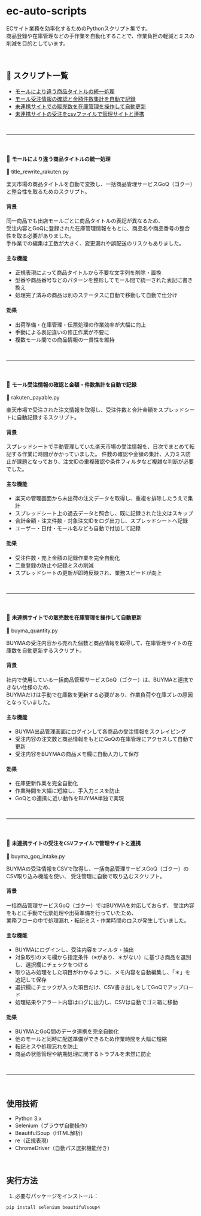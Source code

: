 # ec-auto-scripts

ECサイト業務を効率化するためのPythonスクリプト集です。  
商品登録や在庫管理などの手作業を自動化することで、作業負担の軽減とミスの削減を目的としています。

<br>

## 📄 スクリプト一覧

- [モールにより違う商品タイトルの統一処理](#モールにより違う商品タイトルの統一処理)
- [モール受注情報の確認と金額件数集計を自動で記録](#モール受注情報の確認と金額件数集計を自動で記録)
- [未連携サイトでの販売数を在庫管理を操作して自動更新](#未連携サイトでの販売数を在庫管理を操作して自動更新)
- [未連携サイトの受注をcsvファイルで管理サイトと連携](#未連携サイトの受注をcsvファイルで管理サイトと連携)


<br>

---

<br>

### 🔸 `モールにより違う商品タイトルの統一処理`  

📁 title_rewrite_rakuten.py

楽天市場の商品タイトルを自動で変換し、一括商品管理サービスGoQ（ゴクー）と整合性を取るためのスクリプト。

#### 背景

同一商品でも出店モールごとに商品タイトルの表記が異なるため、  
受注内容とGoQに登録された在庫管理情報をもとに、商品名や商品番号の整合性を取る必要がありました。  
手作業での編集は工数が大きく、変更漏れや誤配送のリスクもありました。

#### 主な機能

- 正規表現によって商品タイトルから不要な文字列を削除・置換  
- 型番や商品番号などのパターンを整形してモール間で統一された表記に書き換え  
- 処理完了済みの商品は別のステータスに自動で移動して自動で仕分け

#### 効果

- 出荷準備・在庫管理・伝票処理の作業効率が大幅に向上  
- 手動による表記違いの修正作業が不要に  
- 複数モール間での商品情報の一貫性を維持  

<br>

---

<br>


### 🔸 `モール受注情報の確認と金額・件数集計を自動で記録`  

📁 rakuten_payable.py

楽天市場で受注された注文情報を取得し、受注件数と合計金額をスプレッドシートに自動記録するスクリプト。

#### 背景

スプレッドシートで手動管理していた楽天市場の受注情報を、日次でまとめて転記する作業に時間がかかっていました。
件数の確認や金額の集計、入力ミス防止が課題となっており、注文IDの重複確認や条件フィルタなど複雑な判断が必要でした。

#### 主な機能

- 楽天の管理画面から未出荷の注文データを取得し、重複を排除したうえで集計
- スプレッドシート上の過去データと照合し、既に記録された注文はスキップ
- 合計金額・注文件数・対象注文IDをログ出力し、スプレッドシートへ記録
- ユーザー・日付・モール名なども自動で付加して記録

#### 効果

- 受注件数・売上金額の記録作業を完全自動化
- 二重登録の防止や記録ミスの削減
- スプレッドシートの更新が即時反映され、業務スピードが向上

<br>

---

<br>



### 🔸 `未連携サイトでの販売数を在庫管理を操作して自動更新`  

📁 buyma_quantity.py

BUYMAの受注内容から売れた個数と商品情報を取得して、在庫管理サイトの在庫数を自動更新するスクリプト。

#### 背景

社内で使用している一括商品管理サービスGoQ（ゴクー）は、BUYMAと連携できない仕様のため、  
BUYMAだけは手動で在庫数を更新する必要があり、作業負荷や在庫ズレの原因となっていました。

#### 主な機能

- BUYMA出品管理画面にログインして各商品の受注情報をスクレイピング 
- 受注内容の注文数と商品情報をもとにGoQの在庫管理にアクセスして自動で更新
- 受注内容をBUYMAの商品メモ欄に自動入力して保存

#### 効果

- 在庫更新作業を完全自動化  
- 作業時間を大幅に短縮し、手入力ミスを防止  
- GoQとの連携に近い動作をBUYMA単独で実現  

<br>

---

<br>



### 🔸 `未連携サイトの受注をCSVファイルで管理サイトと連携`  

📁 buyma_goq_intake.py

BUYMAの受注情報をCSVで取得し、一括商品管理サービスGoQ（ゴクー）のCSV取り込み機能を使い、
受注管理に自動で取り込むスクリプト。

#### 背景

一括商品管理サービスGoQ（ゴクー）ではBUYMAを対応しておらず、
受注内容をもとに手動で伝票処理や出荷準備を行っていたため、  
業務フローの中で処理漏れ・転記ミス・作業時間のロスが発生していました。

#### 主な機能

- BUYMAにログインし、受注内容をフィルタ・抽出  
- 対象取引のメモ欄から指定条件（※があり、＊がない）に基づき商品を選別し、選択欄にチェックをつける
- 取り込み処理をした項目がわかるように、メモ内容を自動編集し、「＊」を追記して保存  
- 選択欄にチェックが入った項目だけ、CSV書き出しをしてGoQでアップロード
- 処理結果やアラート内容はログに出力し、CSVは自動でゴミ箱に移動

#### 効果

- BUYMAとGoQ間のデータ連携を完全自動化
- 他のモールと同時に配送準備ができるため作業時間を大幅に短縮
- 転記ミスや処理忘れを防止
- 商品の状態管理や納期処理に関するトラブルを未然に防止

<br>

---

<br>




## 使用技術

- Python 3.x  
- Selenium（ブラウザ自動操作）  
- BeautifulSoup（HTML解析）  
- re（正規表現）  
- ChromeDriver（自動パス選択機能付き）  

<br>

## 実行方法

1. 必要なパッケージをインストール：

```bash
pip install selenium beautifulsoup4
